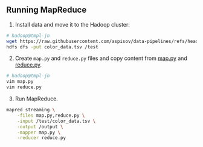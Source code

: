 ## Running MapReduce

1. Install data and move it to the Hadoop cluster:
```bash
# hadoop@tmpl-jn
wget https://raw.githubusercontent.com/aspisov/data-pipelines/refs/heads/main/2.5_mapreduce/color_data.tsv
hdfs dfs -put color_data.tsv /test
```
2. Create `map.py` and `reduce.py` files and copy content from [map.py](./map.py) and [reduce.py](./reduce.py).
```bash
# hadoop@tmpl-jn
vim map.py  
vim reduce.py
```
3. Run MapReduce.
```bash 
mapred streaming \
    -files map.py,reduce.py \
    -input /test/color_data.tsv \
    -output /output \
    -mapper map.py \
    -reducer reduce.py
```